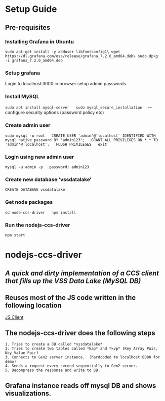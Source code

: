 # Setup Guide

## Pre-requisites

### Installing Grafana in Ubuntu 

`sudo apt-get install -y adduser libfontconfig1\
wget https://dl.grafana.com/oss/release/grafana_7.2.0_amd64.deb\
sudo dpkg -i grafana_7.2.0_amd64.deb`

### Setup grafana

Login to localhost:3000 in browser
setup admin passwords.

### Install MySQL 
`sudo apt install mysql-server  
sudo mysql_secure_installation  `
  -- configure security options (password policy etc)

### Create admin user

`sudo mysql -u root  
CREATE USER 'admin'@'localhost' IDENTIFIED WITH mysql_native_password BY 'admin123';  
GRANT ALL PRIVILEGES ON *.* TO 'admin'@'localhost';  
FLUSH PRIVILEGES  
exit`

### Login using new admin user
`mysql -u admin -p  
password: admin123`

### Create new database 'vssdatalake'
`CREATE DATABASE vssdatalake`

### Get node packages
`cd node-ccs-driver  
npm install`

### Run the **nodejs-ccs-driver**
`npm start`

# nodejs-ccs-driver
## *A quick and dirty implementation of a CCS client that fills up the VSS Data Lake (MySQL DB)*

## Reuses most of the JS code written in the following location
[JS Client](https://github.com/MEAE-GOT/W3C_VehicleSignalInterfaceImpl/tree/master/client/client-1.0/Javascript)


## The **nodejs-ccs-driver** does the following steps
    1. Tries to create a DB called *vssdatalake*
    2. Tries to create two tables called *kap* and *kvp* (Key Array Pair, Key Value Pair)
    3. Connects to Gen2 server instance.  (hardcoded to localhost:8080 for demo)
    4. Sends a request every second sequentially to Gen2 server.
    5. Decompress the response and write to DB.

## Grafana instance reads off mysql DB and shows visualizations.
